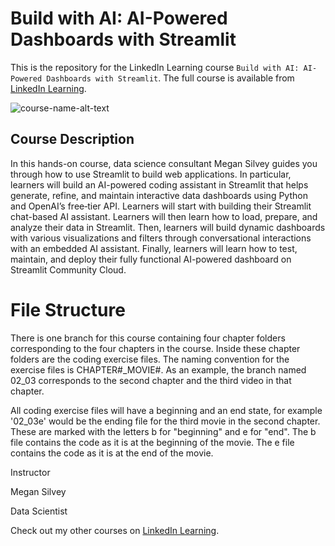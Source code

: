 # Build with AI: AI-Powered Dashboards with Streamlit
This is the repository for the LinkedIn Learning course `Build with AI: AI-Powered Dashboards with Streamlit`. The full course is available from [LinkedIn Learning][lil-course-url].

![course-name-alt-text][lil-thumbnail-url] 

## Course Description

In this hands-on course, data science consultant Megan Silvey guides you through how to use Streamlit to build web applications. In particular, learners will build an AI-powered coding assistant in Streamlit that helps generate, refine, and maintain interactive data dashboards using Python and OpenAI’s free‑tier API. Learners will start with building their Streamlit chat-based AI assistant. Learners will then learn how to load, prepare, and analyze their data in Streamlit. Then, learners will build dynamic dashboards with various visualizations and filters through conversational interactions with an embedded AI assistant. Finally, learners will learn how to test, maintain, and deploy their fully functional AI-powered dashboard on Streamlit Community Cloud.

# File Structure
There is one branch for this course containing four chapter folders corresponding to the four chapters in the course. Inside these chapter folders are the coding exercise files. The naming convention for the exercise files is CHAPTER#_MOVIE#. As an example, the branch named 02_03 corresponds to the second chapter and the third video in that chapter.

All coding exercise files will have a beginning and an end state, for example '02_03e' would be the ending file for the third movie in the second chapter. These are marked with the letters b for "beginning" and e for "end". The b file contains the code as it is at the beginning of the movie. The e file contains the code as it is at the end of the movie.

Instructor

Megan Silvey

Data Scientist

Check out my other courses on [LinkedIn Learning](https://www.linkedin.com/learning/instructors/megan-silvey?u=104).


[0]: # (Replace these placeholder URLs with actual course URLs)

[lil-course-url]: https://www.linkedin.com/learning/build-with-ai-ai-powered-dashboards-with-streamlit
[lil-thumbnail-url]: https://media.licdn.com/dms/image/v2/D4E0DAQHw7FANyHbtMg/learning-public-crop_675_1200/B4EZkqZgSLGYAY-/0/1757352953765?e=2147483647&v=beta&t=uy__0W_KZOrBVgP3zg4ys_eMZuO3UGzB5MaFnnonoc0

